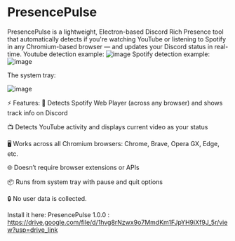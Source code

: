 # PresencePulse
PresencePulse is a lightweight, Electron-based Discord Rich Presence tool that automatically detects if you're watching YouTube or listening to Spotify in any Chromium-based browser — and updates your Discord status in real-time.
Youtube detection example:
![image](https://github.com/user-attachments/assets/fa4b8075-c1a6-4d61-88b3-b42caaf846f5)
Spotify detection example:
![image](https://github.com/user-attachments/assets/9539b776-dd95-4d2f-96a7-50ba62d016c8)

The system tray:

![image](https://github.com/user-attachments/assets/9a73df96-d0e0-447e-bc2c-359a1a1939bf)

⚡ Features:
🎵 Detects Spotify Web Player (across any browser) and shows track info on Discord

📺 Detects YouTube activity and displays current video as your status

🖥️ Works across all Chromium browsers: Chrome, Brave, Opera GX, Edge, etc.

🌐 Doesn’t require browser extensions or APIs

📦 Runs from system tray with pause and quit options

🔒 No user data is collected.

Install it here: 
PresencePulse 1.0.0 : https://drive.google.com/file/d/1hvg8rNzwx9o7MmdKm1FJpYH9iXf9J_5r/view?usp=drive_link
